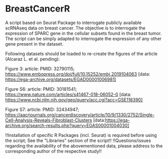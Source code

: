 # BreastCancerR

A script based on Seurat Package to interrogate publicly available scRNAseq data on breast cancer. The objective is to interrogate the expression of SPARC gene in the cellular subsets found in the breast tumor. The script can be simply adapted to interrogate the expression of any other gene present in the dataset.

Following datasets should be loaded to re-create the figures of the article (Alcaraz L. et al. pending):

Figure 3: article: PMID: 32790115; https://www.embopress.org/doi/full/10.15252/embj.2019104063 [data: https://ega-archive.org/datasets/EGAD00001006981]


Figure S6: article: PMID: 30181541; https://www.nature.com/articles/s41467-018-06052-0 [data: https://www.ncbi.nlm.nih.gov/geo/query/acc.cgi?acc=GSE118390]


Figure S7: article: PMID: 32434947; https://aacrjournals.org/cancerdiscovery/article/10/9/1330/2752/Single-Cell-Analysis-Reveals-Fibroblast-Clusters [data:https://ega-archive.org/search-results.php?query=EGAS00001004030]


!!Installation of specific R Packages (incl. Seurat) is required before using the script; See the "Libraries" section of the script!!
!!Questions/issues regarding the availability of the abovementioned data, please address to the corresponding author of the respective study!!


